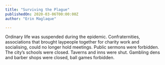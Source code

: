 ```yaml
---
title: "Surviving the Plague"
publishedOn: 2020-03-06T00:00:00Z
author: "Erin Maglaque"

---
```


Ordinary life was suspended during the epidemic. Confraternities, associations that brought laypeople together for charity work and socialising, could no longer hold meetings. Public sermons were forbidden. The city’s schools were closed. Taverns and inns were shut. Gambling dens and barber shops were closed, ball games forbidden.